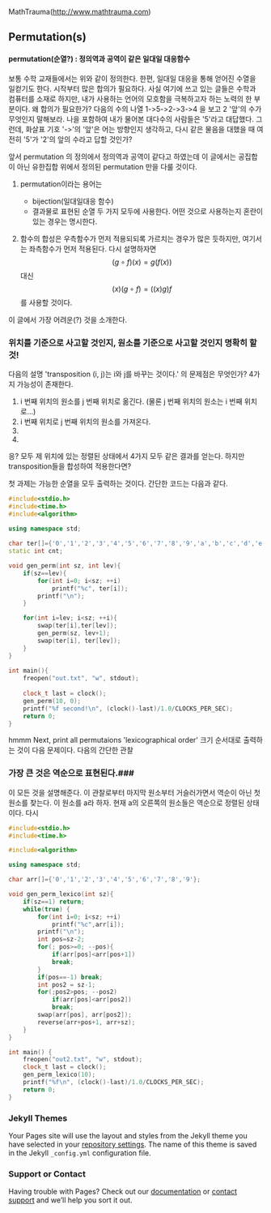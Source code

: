 MathTrauma(http://www.mathtrauma.com)
## Permutation(s)
#### permutation(순열?) : 정의역과 공역이 같은 일대일 대응함수
보통 수학 교재들에서는 위와 같이 정의한다. 한편, 일대일 대응을 통해 얻어진 수열을 일컫기도 한다.
시작부터 많은 합의가 필요하다. 사실 여기에 쓰고 있는 글들은 수학과 컴퓨터를 소재로 하지만, 내가 사용하는 언어의 모호함을 극복하고자 하는 노력의 한 부분이다.
왜 합의가 필요한가? 다음의 수의 나열
1->5->2->3->4
을 보고 2 '앞'의 수가 무엇인지 말해보라. 나을 포함하여 내가 물어본 대다수의 사람들은 '5'라고 대답했다.
그런데, 화살표 기호 '->'의 '앞'은 어는 방향인지 생각하고, 다시 같은 물음을 대했을 때 여전히 '5'가 '2'의 앞의 수라고 답할 것인가?

앞서 permutation 의 정의에서 정의역과 공역이 같다고 하였는데 이 글에서는 공집합이 아닌 유한집합 위에서 정의된 permutation 만을 다룰 것이다.

1. permutation이라는 용어는
    - bijection(일대일대응 함수)
    - 결과물로 표현된 순열 
두 가지 모두에 사용한다. 어떤 것으로 사용하는지 혼란이 있는 경우는 명시한다.

1. 함수의 합성은 우측함수가 먼저 적용되되록 가르치는 경우가 많은 듯하지만, 여기서는 좌측함수가 먼저 적용된다. 
다시 설명하자면 $$ (g\circ f)(x)=g(f(x))$$ 대신 $$(x)(g \circ f) = ((x)g)f$$ 를 사용할 것이다. 

이 글에서 가장 어려운(?) 것을 소개한다.
### 위치를 기준으로 사고할 것인지, 원소를 기준으로 사고할 것인지 명확히 할 것!
다음의 설명
'transposition (i, j)는 i와 j를 바꾸는 것이다.'
의 문제점은 무엇인가? 4가지 가능성이 존재한다.
1. i 번째 위치의 원소를 j 번째 위치로 옮긴다. (물론 j 번째 위치의 원소는 i 번째 위치로...)
2. i 번째 위치로 j 번째 위치의 원소를 가져온다. 
3.
4.
응? 모두 제 위치에 있는 정렬된 상태에서 4가지 모두 같은 결과를 얻는다. 
하지만 transposition들을 합성하여 적용한다면?


첫 과제는 가능한 순열을 모두 출력하는 것이다. 간단한 코드는 다음과 같다.

```c++
#include<stdio.h>
#include<time.h>
#include<algorithm>
 
using namespace std;

char ter[]={'0','1','2','3','4','5','6','7','8','9','a','b','c','d','e','f'};
static int cnt;

void gen_perm(int sz, int lev){
    if(sz==lev){
        for(int i=0; i<sz; ++i)
            printf("%c", ter[i]);
        printf("\n");
    }

    for(int i=lev; i<sz; ++i){
        swap(ter[i],ter[lev]);
        gen_perm(sz, lev+1);
        swap(ter[i], ter[lev]);
    }
}
 
int main(){
    freopen("out.txt", "w", stdout);
 
    clock_t last = clock();
    gen_perm(10, 0);
    printf("%f second!\n", (clock()-last)/1.0/CLOCKS_PER_SEC);
    return 0;
}

```
hmmm
Next, print all permutaions 'lexicographical order'
크기 순서대로 출력하는 것이 다음 문제이다. 다음의 간단한 관찰
### 가장 큰 것은 역순으로 표현된다.###
이 모든 것을 설명해준다. 이 관찰로부터 마지막 원소부터 거슬러가면서 역순이 아닌 첫 원소를 찾는다.
이 원소를 a라 하자. 현재 a의 오른쪽의 원소들은 역순으로 정렬된 상태이다. 다시  

```c++
#include<stdio.h>
#include<time.h>

#include<algorithm>

using namespace std;

char arr[]={'0','1','2','3','4','5','6','7','8','9'};

void gen_perm_lexico(int sz){
    if(sz==1) return;    
    while(true) {
    	for(int i=0; i<sz; ++i)
    		printf("%c",arr[i]);
    	printf("\n");    
    	int pos=sz-2;
    	for(; pos>=0; --pos){
    	    if(arr[pos]<arr[pos+1])
    		break;
    	}
    	if(pos==-1) break;    
    	int pos2 = sz-1;
    	for(;pos2>pos; --pos2)
    	    if(arr[pos]<arr[pos2])
    		break;
    	swap(arr[pos], arr[pos2]);
    	reverse(arr+pos+1, arr+sz);
    }
}

int main() {
    freopen("out2.txt", "w", stdout);
    clock_t last = clock();
    gen_perm_lexico(10);
    printf("%f\n", (clock()-last)/1.0/CLOCKS_PER_SEC);
    return 0;
}

```

### Jekyll Themes

Your Pages site will use the layout and styles from the Jekyll theme you have selected in your [repository settings](https://github.com/MathTrauma/MathTrauma.github.io/settings). The name of this theme is saved in the Jekyll `_config.yml` configuration file.

### Support or Contact

Having trouble with Pages? Check out our [documentation](https://help.github.com/categories/github-pages-basics/) or [contact support](https://github.com/contact) and we’ll help you sort it out.

